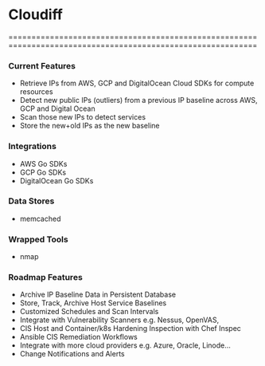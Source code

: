 # Cloudiff
============================================================================================================

### Current Features
- Retrieve IPs from AWS, GCP and DigitalOcean Cloud SDKs for compute resources
- Detect new public IPs (outliers) from a previous IP baseline across AWS, GCP and Digital Ocean 
- Scan those new IPs to detect services
- Store the new+old IPs as the new baseline

### Integrations
- AWS Go SDKs
- GCP Go SDKs
- DigitalOcean Go SDKs

### Data Stores
- memcached 

### Wrapped Tools
- nmap

### Roadmap Features
- Archive IP Baseline Data in Persistent Database
- Store, Track, Archive Host Service Baselines
- Customized Schedules and Scan Intervals
- Integrate with Vulnerability Scanners e.g. Nessus, OpenVAS, 
- CIS Host and Container/k8s Hardening Inspection with Chef Inspec 
- Ansible CIS Remediation Workflows
- Integrate with more cloud providers e.g. Azure, Oracle, Linode...
- Change Notifications and Alerts
